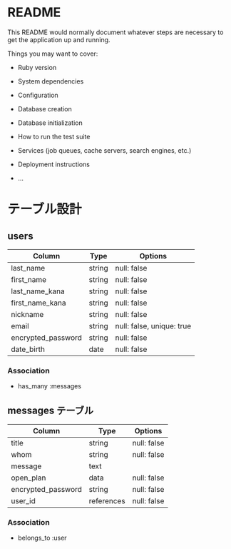 # README

This README would normally document whatever steps are necessary to get the
application up and running.

Things you may want to cover:

* Ruby version

* System dependencies

* Configuration

* Database creation

* Database initialization

* How to run the test suite

* Services (job queues, cache servers, search engines, etc.)

* Deployment instructions

* ...

# テーブル設計

## users
| Column             | Type   | Options                   | 
| ------------------ | ------ | ------------------------- | 
| last_name          | string | null: false               | 
| first_name         | string | null: false               | 
| last_name_kana     | string | null: false               | 
| first_name_kana    | string | null: false               | 
| nickname           | string | null: false               | 
| email              | string | null: false, unique: true | 
| encrypted_password | string | null: false               | 
| date_birth         | date   | null: false               | 

### Association
- has_many :messages

## messages テーブル
| Column             | Type       | Options     | 
| ------------------ | ---------- | ----------- | 
| title              | string     | null: false | 
| whom               | string     | null: false | 
| message            | text       |             | 
| open_plan          | data       | null: false | 
| encrypted_password | string     | null: false | 
| user_id            | references | null: false | 

### Association
- belongs_to :user